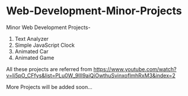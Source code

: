 # Web-Development-Minor-Projects

Minor Web Development Projects-
1) Text Analyzer
2) Simple JavaScript Clock
3) Animated Car
4) Animated Game


All these projects are referred from https://www.youtube.com/watch?v=Ii5pO_CFfys&list=PLu0W_9lII9aiQiOwthuSvinxoflmhRxM3&index=2

More Projects will be added soon...
